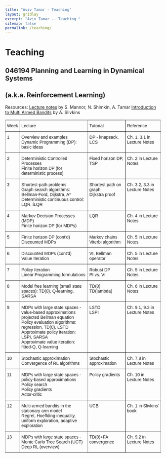 ```yaml
---
title: "Aviv Tamar - Teaching"
layout: gridlay
excerpt: "Aviv Tamar -- Teaching."
sitemap: false
permalink: /teaching/
---
```



# Teaching

## 046194 Planning and Learning in Dynamical Systems 
## (a.k.a. Reinforcement Learning)

Resources: 
<a href="{{ site.url }}{{ site.baseurl }}/downloads/RL_lectures_July_19.pdf">Lecture notes</a> by S. Mannor, N. Shimkin, A. Tamar
<a href="https://arxiv.org/abs/1904.07272">Introduction to Multi Armed Bandits</a> by A. Slivkins

<style type="text/css">
.tg  {border-collapse:collapse;border-spacing:0;}
.tg td{font-family:Arial, sans-serif;font-size:14px;padding:10px 5px;border-style:solid;border-width:1px;overflow:hidden;word-break:normal;border-color:black;}
.tg th{font-family:Arial, sans-serif;font-size:14px;font-weight:normal;padding:10px 5px;border-style:solid;border-width:1px;overflow:hidden;word-break:normal;border-color:black;}
.tg .tg-0pky{border-color:inherit;text-align:left;vertical-align:top}
.tg .tg-0lax{text-align:left;vertical-align:top}
</style>
<table class="tg">
  <tr>
    <th class="tg-0pky">Week</th>
    <th class="tg-0pky">Lecture</th>
    <th class="tg-0lax">Tutorial</th>
    <th class="tg-0pky">Reference</th>
  </tr>
  <tr>
    <td class="tg-0pky">1</td>
    <td class="tg-0pky">Overview and examples<br>Dynamic Programming (DP): basic ideas</td>
    <td class="tg-0lax">DP - knapsack, LCS</td>
    <td class="tg-0pky">Ch. 1, 3.1 in Lecture Notes</td>
  </tr>
  <tr>
    <td class="tg-0pky">2</td>
    <td class="tg-0pky">Deterministic Controlled Processes <br>Finite horizon DP (for deterministic process)</td>
    <td class="tg-0lax">Fixed horizon DP, TSP</td>
    <td class="tg-0pky">Ch. 2 in Lecture Notes</td>
  </tr>
  <tr>
    <td class="tg-0pky">3</td>
    <td class="tg-0pky">Shortest-path problems <br>Graph search algorithms: Bellman-Ford, Dijkstra, A* <br>Deterministic continuous control: LQR, iLQR</td>
    <td class="tg-0lax">Shortest path on graph<br>Dijkstra proof</td>
    <td class="tg-0pky">Ch. 3.2, 3.3 in Lecture Notes</td>
  </tr>
  <tr>
    <td class="tg-0pky">4</td>
    <td class="tg-0pky">Markov Decision Processes (MDP)<br>Finite horizon DP (for MDPs)</td>
    <td class="tg-0lax">LQR</td>
    <td class="tg-0pky">Ch. 4 in Lecture Notes</td>
  </tr>
  <tr>
    <td class="tg-0pky">5</td>
    <td class="tg-0pky">Finite horizon DP (cont'd) <br>Discounted MDPs</td>
    <td class="tg-0lax">Markov chains<br>Viterbi algorithm</td>
    <td class="tg-0pky">Ch. 5 in Lecture Notes</td>
  </tr>
  <tr>
    <td class="tg-0pky">6</td>
    <td class="tg-0pky">Discounted MDPs (cont'd)<br>Value Iteration</td>
    <td class="tg-0lax">VI, Bellman operator</td>
    <td class="tg-0pky">Ch. 5 in Lecture Notes</td>
  </tr>
  <tr>
    <td class="tg-0pky">7</td>
    <td class="tg-0pky">Policy Iteration<br>Linear Programming formulations</td>
    <td class="tg-0lax">Robust DP<br>PI vs. VI</td>
    <td class="tg-0pky">Ch. 5 in Lecture Notes</td>
  </tr>
  <tr>
    <td class="tg-0pky">8</td>
    <td class="tg-0pky">Model free learning (small state spaces): TD(0), Q-learning, SARSA</td>
    <td class="tg-0lax">TD(0)<br>TD(lambda)</td>
    <td class="tg-0pky">Ch. 6 in Lecture Notes</td>
  </tr>
  <tr>
    <td class="tg-0pky">9</td>
    <td class="tg-0pky">MDPs with large state spaces - value-based approximations <br>projected Bellman equation<br>Policy evaluation algorithms: regression, TD(0), LSTD<br>Approximate policy iteration: LSPI, SARSA<br>Approximate value iteration: fitted-Q, Q-learning</td>
    <td class="tg-0lax">LSTD <br>LSPI</td>
    <td class="tg-0pky">Ch. 9.1, 9.3 in Lecture Notes</td>
  </tr>
  <tr>
    <td class="tg-0pky">10</td>
    <td class="tg-0pky">Stochastic approximation<br>Convergence of RL algorithms</td>
    <td class="tg-0lax">Stochastic approximation</td>
    <td class="tg-0pky">Ch. 7,8 in Lecture Notes</td>
  </tr>
  <tr>
    <td class="tg-0pky">11</td>
    <td class="tg-0pky">MDPs with large state spaces - policy-based approximations<br>Policy search <br>Policy gradients<br>Actor-critic</td>
    <td class="tg-0lax">Policy gradients</td>
    <td class="tg-0pky">Ch. 10 in Lecture Notes</td>
  </tr>
  <tr>
    <td class="tg-0pky">12</td>
    <td class="tg-0pky">Multi-armed bandits in the stationary arm model <br>Regret, Hoeffding inequality, uniform exploration, adaptive exploration</td>
    <td class="tg-0lax">UCB</td>
    <td class="tg-0pky">Ch. 1 in Slivkins' book</td>
  </tr>
  <tr>
    <td class="tg-0pky">13</td>
    <td class="tg-0pky">MDPs with large state spaces - Monte Carlo Tree Search (UCT)<br>Deep RL (overview)</td>
    <td class="tg-0lax">TD(0)+FA convergence</td>
    <td class="tg-0pky">Ch. 9.2 in Lecture Notes</td>
  </tr>
</table>